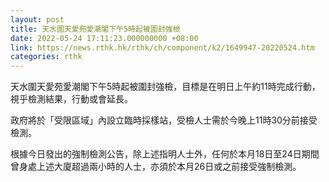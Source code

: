 ```yaml
---
layout: post
title: 天水圍天愛苑愛潮閣下午5時起被圍封強檢
date: 2022-05-24 17:11:23.000000000 +08:00
link: https://news.rthk.hk/rthk/ch/component/k2/1649947-20220524.htm
categories: rthk
---
```


天水圍天愛苑愛潮閣下午5時起被圍封強檢，目標是在明日上午約11時完成行動，視乎檢測結果，行動或會延長。

政府將於「受限區域」內設立臨時採樣站，受檢人士需於今晚上11時30分前接受檢測。

根據今日發出的強制檢測公告，除上述指明人士外，任何於本月18日至24日期間曾身處上述大廈超過兩小時的人士，亦須於本月26日或之前接受強制檢測。
